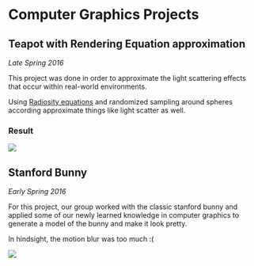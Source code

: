 # Computer Graphics Projects

## Teapot with Rendering Equation approximation

*Late Spring 2016*

This project was done in order to approximate the light scattering effects that occur within real-world environments. 

Using [Radiosity equations](http://graphics.stanford.edu/courses/cs348b-10/lectures/renderingequation/renderingequation.pdf) and randomized sampling around spheres according approximate things like light scatter as well.

### Result

![](../Resources/renderingEquationTeapot.png)


## Stanford Bunny

*Early Spring 2016*

For this project, our group worked with the classic stanford
bunny and applied some of our newly learned knowledge in computer
graphics to generate a model of the bunny and make it look pretty.

In hindsight, the motion blur was too much :(

![](../Resources/stanfordBunny.png)